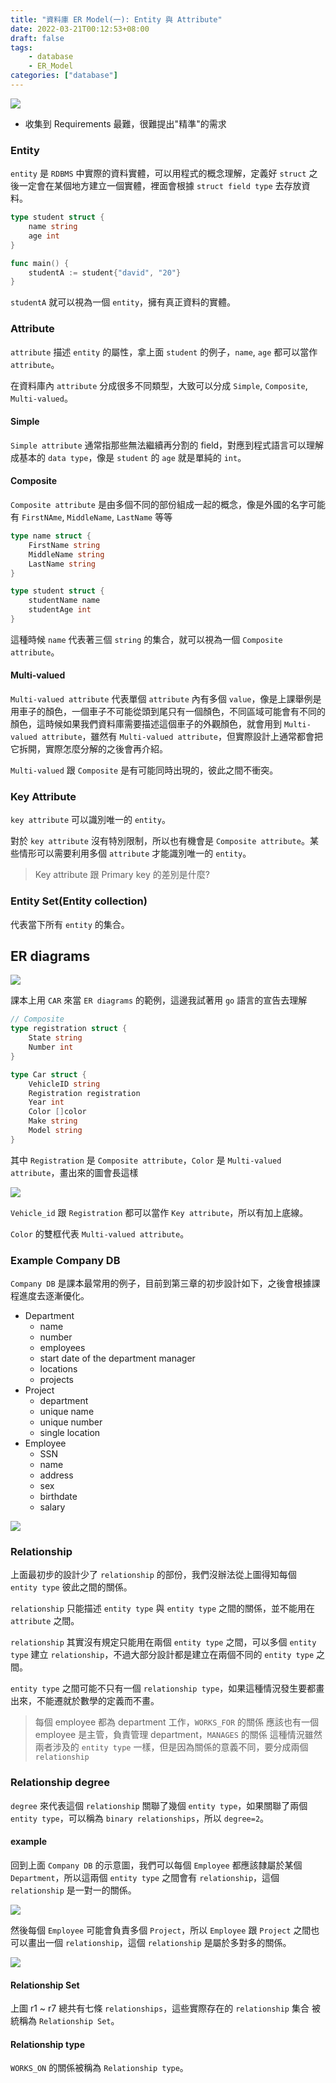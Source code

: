 ```yaml
---
title: "資料庫 ER Model(一): Entity 與 Attribute"
date: 2022-03-21T00:12:53+08:00
draft: false
tags: 
    - database
    - ER_Model
categories: ["database"]
---
```


![](https://i.imgur.com/elz2mBg.png)

- 收集到 Requirements 最難，很難提出"精準"的需求

### Entity 

`entity` 是 `RDBMS` 中實際的資料實體，可以用程式的概念理解，定義好 `struct` 之後一定會在某個地方建立一個實體，裡面會根據 `struct field type` 去存放資料。

```go
type student struct {
    name string
    age int
}

func main() {
    studentA := student{"david", "20"}
}
```


`studentA` 就可以視為一個 `entity`，擁有真正資料的實體。

### Attribute

`attribute` 描述 `entity` 的屬性，拿上面 `student` 的例子，`name`, `age` 都可以當作 `attribute`。

在資料庫內 `attribute` 分成很多不同類型，大致可以分成 `Simple`, `Composite`, `Multi-valued`。

#### Simple

`Simple attribute` 通常指那些無法繼續再分割的 field，對應到程式語言可以理解成基本的 `data type`，像是 `student` 的 `age` 就是單純的 `int`。 

#### Composite

`Composite attribute` 是由多個不同的部份組成一起的概念，像是外國的名字可能有 `FirstNAme`, `MiddleName`, `LastName` 等等

```go
type name struct {
    FirstName string
    MiddleName string
    LastName string
}

type student struct {
    studentName name
    studentAge int
}
```

這種時候 `name` 代表著三個 `string` 的集合，就可以視為一個 `Composite attribute`。

#### Multi-valued

`Multi-valued attribute` 代表單個 `attribute` 內有多個 `value`，像是上課舉例是用車子的顏色，一個車子不可能從頭到尾只有一個顏色，不同區域可能會有不同的顏色，這時候如果我們資料庫需要描述這個車子的外觀顏色，就會用到 `Multi-valued attribute`，雖然有 `Multi-valued attribute`，但實際設計上通常都會把它拆開，實際怎麼分解的之後會再介紹。

`Multi-valued` 跟 `Composite` 是有可能同時出現的，彼此之間不衝突。

### Key Attribute

`key attribute` 可以識別唯一的 `entity`。

對於 `key attribute` 沒有特別限制，所以也有機會是 `Composite attribute`。某些情形可以需要利用多個 `attribute` 才能識別唯一的 `entity`。

> Key attribute 跟 Primary key 的差別是什麼?

### Entity Set(Entity collection)

代表當下所有 `entity` 的集合。


## ER diagrams

![](https://i.imgur.com/qu56dyT.png)

課本上用 `CAR` 來當 `ER diagrams` 的範例，這邊我試著用 `go` 語言的宣告去理解 

```go
// Composite 
type registration struct {
    State string
    Number int
}

type Car struct {
    VehicleID string
    Registration registration
    Year int
    Color []color 
    Make string
    Model string
}
```

其中 `Registration` 是 `Composite attribute`，`Color` 是 `Multi-valued attribute`，畫出來的圖會長這樣

![](https://i.imgur.com/tS1EsmM.png)

`Vehicle_id` 跟 `Registration` 都可以當作 `Key attribute`，所以有加上底線。

`Color` 的雙框代表 `Multi-valued attribute`。


### Example Company DB

 `Company DB` 是課本最常用的例子，目前到第三章的初步設計如下，之後會根據課程進度去逐漸優化。

- Department
    - name
    - number
    - employees
    - start date of the department manager
    - locations
    - projects
- Project
    - department
    - unique name
    - unique number
    - single location
- Employee
    - SSN
    - name
    - address 
    - sex
    - birthdate
    - salary

![](https://i.imgur.com/fzdYHie.png)

### Relationship

上面最初步的設計少了 `relationship` 的部份，我們沒辦法從上圖得知每個 `entity type` 彼此之間的關係。

`relationship` 只能描述 `entity type` 與 `entity type` 之間的關係，並不能用在 `attribute` 之間。

`relationship` 其實沒有規定只能用在兩個 `entity type` 之間，可以多個 `entity type` 建立 `relationship`，不過大部分設計都是建立在兩個不同的 `entity type` 之間。

`entity type` 之間可能不只有一個 `relationship type`，如果這種情況發生要都畫出來，不能遷就於數學的定義而不畫。

> 每個 employee 都為 department 工作，`WORKS_FOR` 的關係
> 應該也有一個 employee 是主管，負責管理 department，`MANAGES` 的關係
> 這種情況雖然兩者涉及的 `entity type` 一樣，但是因為關係的意義不同，要分成兩個 `relationship`

### Relationship degree

`degree` 來代表這個 `relationship` 關聯了幾個 `entity type`，如果關聯了兩個 `entity type`，可以稱為 `binary relationships`，所以 `degree=2`。


#### example

回到上面 `Company DB` 的示意圖，我們可以每個 `Employee` 都應該隸屬於某個 `Department`，所以這兩個 `entity type` 之間會有 `relationship`，這個 `relationship` 是一對一的關係。

![](https://i.imgur.com/nNiLtOI.png)

然後每個 `Employee` 可能會負責多個 `Project`，所以 `Employee` 跟 `Project` 之間也可以畫出一個 `relationship`，這個 `relationship` 是屬於多對多的關係。

![](https://i.imgur.com/GqFcRf0.png)

#### Relationship Set

上圖 r1 ~ r7 總共有七條 `relationships`，這些實際存在的 `relationship` 集合
被統稱為 `Relationship Set`。

#### Relationship type

`WORKS_ON` 的關係被稱為 `Relationship type`。